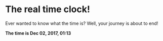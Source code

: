 # The real time clock!

Ever wanted to know what the time is? Well, your journey is about to end!

**The time is Dec 02, 2017, 01:13**
